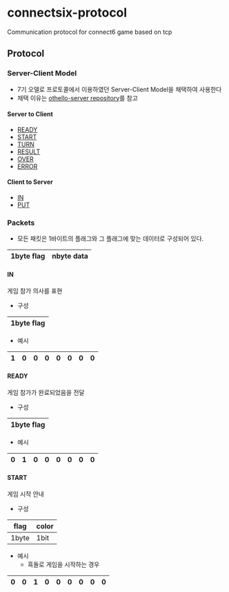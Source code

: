 # connectsix-protocol
Communication protocol for connect6 game based on tcp

## Protocol

### Server-Client Model

- 7기 오델로 프로토콜에서 이용하였던 Server-Client Model을 채택하여 사용한다
- 채택 이유는 [othello-server repository](https://github.com/umbum/othello-server)를 참고

#### Server to Client

- [READY](#READY)
- [START](#START)
- [TURN](#TURN)
- [RESULT](#RESULT)
- [OVER](#OVER)
- [ERROR](#ERROR)

#### Client to Server

- [IN](#IN)
- [PUT](#PUT)

### Packets

- 모든 패킷은 1바이트의 플래그와 그 플래그에 맞는 데이터로 구성되어 있다.

| 1byte flag | nbyte data |
| ---------- | ---------- |

#### IN

게임 참가 의사를 표현

- 구성

| 1byte flag |
| ---------- |

- 예시

| 1 | 0 | 0 | 0 | 0 | 0 | 0 | 0 |
| - | - | - | - | - | - | - | - |

#### READY

게임 참가가 완료되었음을 전달

- 구성

| 1byte flag |
| ---------- |

- 예시

| 0 | 1 | 0 | 0 | 0 | 0 | 0 | 0 |
| - | - | - | - | - | - | - | - |

#### START

게임 시작 안내

- 구성

| flag | color |
| ---- | ----- |
| 1byte | 1bit |

- 예시
	- 흑돌로 게임을 시작하는 경우

| 0 | 0 | 1 | 0 | 0 | 0 | 0 | 0 | 0 |
| - | - | - | - | - | - | - | - | - |


